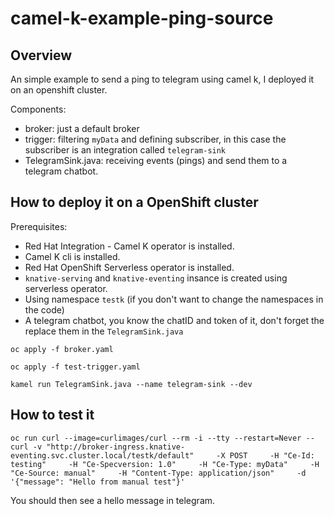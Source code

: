 # camel-k-example-ping-source

## Overview

An simple example to send a ping to telegram using camel k, I deployed it on an openshift cluster.  

Components:
- broker: just a default broker
- trigger: filtering `myData` and defining subscriber, in this case the subscriber is an integration called `telegram-sink`
- TelegramSink.java: receiving events (pings) and send them to a telegram chatbot.

## How to deploy it on a OpenShift cluster

Prerequisites:
- Red Hat Integration - Camel K operator is installed. 
- Camel K cli is installed.
- Red Hat OpenShift Serverless operator is installed.
- `knative-serving` and `knative-eventing` insance is created using serverless operator.
- Using namespace `testk` (if you don't want to change the namespaces in the code)
- A telegram chatbot, you know the chatID and token of it, don't forget the replace them in the `TelegramSink.java`

```
oc apply -f broker.yaml

oc apply -f test-trigger.yaml

kamel run TelegramSink.java --name telegram-sink --dev

```

## How to test it

```
oc run curl --image=curlimages/curl --rm -i --tty --restart=Never --     curl -v "http://broker-ingress.knative-eventing.svc.cluster.local/testk/default"     -X POST     -H "Ce-Id: testing"     -H "Ce-Specversion: 1.0"     -H "Ce-Type: myData"     -H "Ce-Source: manual"     -H "Content-Type: application/json"     -d '{"message": "Hello from manual test"}'
```
You should then see a hello message in telegram.
